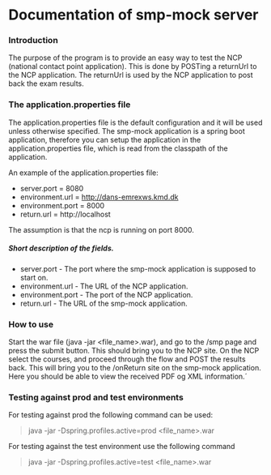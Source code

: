 # Documentation of smp-mock server
### Introduction
The purpose of the program is to provide an easy way 
to test the NCP (national contact point application). 
This is done by POSTing a returnUrl to the NCP application. 
The returnUrl is used by the NCP application to post back 
the exam results. 

### The application.properties file
The application.properties file is the default configuration and 
it will be used unless otherwise specified.
The smp-mock application is a spring boot application, therefore
you can setup the application in the application.properties file, 
which is read from the classpath of the application. 

An example of the application.properties file: 

- server.port = 8080
- environment.url = http://dans-emrexws.kmd.dk
- environment.port = 8000
- return.url = http://localhost

The assumption is that the ncp is running on port 8000.

##### Short description of the fields.
- server.port - The port where the smp-mock application is supposed to start on.
- environment.url  - The URL of the NCP application.
- environment.port - The port of the NCP application. 
- return.url - The URL of the smp-mock application.

### How to use
Start the war file (java -jar &lt;file_name&gt;.war), and go to the /smp 
page and press the submit button. This should bring you to the 
NCP site. On the NCP select the courses, and proceed through the 
flow and POST the results back. This will bring you to the /onReturn 
site on the smp-mock application. Here you should be able to view the
received PDF og XML information.´

### Testing against prod and test environments
For testing against prod the following command can be used:

> java -jar -Dspring.profiles.active=prod &lt;file_name&gt;.war

For testing against the test environment use the following command

> java -jar -Dspring.profiles.active=test &lt;file_name&gt;.war
